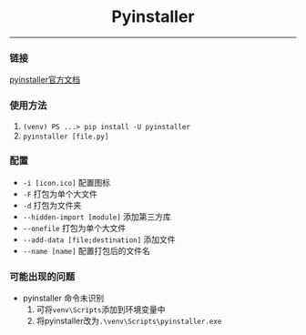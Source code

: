 <h1  style="text-align: center;">Pyinstaller</h1>

<hr>

### 链接

[pyinstaller官方文档](https://pyinstaller.org/en/stable/)

### 使用方法

1. `(venv) PS ...> pip install -U pyinstaller`
2. `pyinstaller [file.py]`

### 配置

- `-i [icon.ico]` 配置图标
- `-F` 打包为单个大文件
- `-d` 打包为文件夹
- `--hidden-import [module]` 添加第三方库
- `--onefile` 打包为单个大文件
- `--add-data [file;destination]` 添加文件
- `--name [name]` 配置打包后的文件名

### 可能出现的问题

- pyinstaller 命令未识别
  1. 可将`venv\Scripts`添加到环境变量中
  2. 将pyinstaller改为`.\venv\Scripts\pyinstaller.exe`